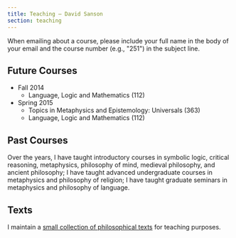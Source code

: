 ```yaml
---
title: Teaching — David Sanson
section: teaching
---
```


When emailing about a course, please include your full name in the body
of your email and the course number (e.g., "251") in the subject line.

Future Courses 
--------------

-   Fall 2014
    -   Language, Logic and Mathematics (112)
-   Spring 2015
    -   Topics in Metaphysics and Epistemology: Universals (363)
    -   Language, Logic and Mathematics (112)

Past Courses
------------

Over the years, I have taught introductory courses in symbolic logic,
critical reasoning, metaphysics, philosophy of mind, medieval
philosophy, and ancient philosophy; I have taught advanced undergraduate
courses in metaphysics and philosophy of religion; I have taught
graduate seminars in metaphysics and philosophy of language.

<!--

Past Courses
------------

-   Spring 2014
    -   Language, Logic, and Mathematics (112)
    -   Symbolic Logic I (210)

-   Fall 2013
    -   Visions of the Self (251)
    -   Topics in Metaphysics and Epistemology: Modality (363)

-   Summer 2013
    -   (Online) Introduction to Philosophy (101)

-   Spring 2013
    -   Language, Logic and Mathematics (112)
    -   Topics in 20th Century Philosophy: Composition (305)

-   Fall 2012
    -   Symbolic Logic I (210)
    -   Visions of the Self (251)

-   Spring 2012 (at OSU)
    -   Medieval Philosophy (302)
    -   Graduate Seminar: Metaphysics of Modality (863)

-   Winter 2012 (at OSU)
    -   Ancient Philosophy (301)

-   Fall 2011 (at OSU)
    -   First Year Seminar (700) with William Taschek

-   Spring 2011 (at OSU)
    -   Symbolic Logic (250)
    -   Dissertation Seminar (999)

-   Fall 2010 (at OSU)
    -   Ancient Philosophy (301)
    -   Topics in Philosophy of Religion (670)

-   Winter 2010 (at OSU)
    -   Introduction to Metaphysics (463)
    -   Graduate Seminar: The Metaphysics of Tense (863)

-   Fall 2009 (at OSU)
    -   Honors Introduction to Philosophy (H101)
    -   Ancient Philosophy (301)

-   Winter 2009 (at OSU)
    -   Ancient Philosophy (301)
    -   Advanced Metaphysics (663)

-   Fall 2008 (at OSU)
    -   Medieval Philosophy (302)
    -   First Year Seminar (700) with Ben Caplan

-	Winter 2008 (at OSU)
	-   Symbolic Logic (250)
	-   Ancient Philosophy (301)

-	Fall 2007 (at OSU)
	-   Medieval Philosophy (302)
	-   Seminar: Nonexistents (863)

-	Spring 2007 (at OSU)
	-   Introduction to Philosophy (101)
	-   Medieval Philosophy (302)

-	Winter 2007 (at OSU)
	-   Ancient Philosophy (301)
	-   Introduction to Metaphysics (463)

-	Spring 2006 (at OSU)
	-   Honors Introduction to Philosophy (H101)
	-   Seminar: Time and Change (863)

-	Winter 2006 (at OSU)
	-	Introduction to Logic (150)
	-	Medieval Philosophy (302)

-   Summer 2003 (at UCLA)
    -   Topics in Early Modern Philosophy (119)

-   Summer 2001 (at UCLA)
    -   Symbolic Logic (31)

-->

Texts
-----

I maintain a [small collection of philosophical
texts](/texts) for teaching purposes.
